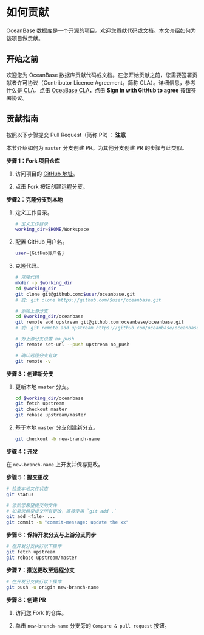 如何贡献 
=========================

OceanBase 数据库是一个开源的项目。欢迎您贡献代码或文档。本文介绍如何为该项目做贡献。

开始之前 
-------------------------

欢迎您为 OceanBase 数据库贡献代码或文档。在您开始贡献之前，您需要签署贡献者许可协议（Contributor Licence Agreement，简称 CLA）。详细信息，参考 [什么是 CLA](https://gitee.com/linuxdeepin/cla/blob/master/%E4%B8%AA%E4%BA%BA%E8%B4%A1%E7%8C%AE%E8%80%85%E8%AE%B8%E5%8F%AF%E5%8D%8F%E8%AE%AE%EF%BC%88%E4%B8%AD%E6%96%87%E7%89%88%EF%BC%89-V1.0.md)。点击 [OceaBase CLA](https://cla-assistant.io/oceanbase/oceanbase?pullRequest=108)，点击 **Sign in with GitHub to agree** 按钮签署协议。

贡献指南 
-------------------------

按照以下步骤提交 Pull Request（简称 PR）：
**注意**

本节介绍如何为 `master` 分支创建 PR。为其他分支创建 PR 的步骤与此类似。

**步骤 1：Fork 项目仓库** 

1. 访问项目的 [GitHub 地址](https://github.com/oceanbase/oceanbase)。

   

2. 点击 Fork 按钮创建远程分支。

   




**步骤2：克隆分支到本地** 

1. 定义工作目录。

   ```bash
   # 定义工作目录
   working_dir=$HOME/Workspace
   ```

   

2. 配置 GitHub 用户名。

   ```bash
   user={GitHub账户名}
   ```

   

3. 克隆代码。

   ```bash
   # 克隆代码
   mkdir -p $working_dir
   cd $working_dir
   git clone git@github.com:$user/oceanbase.git
   # 或: git clone https://github.com/$user/oceanbase.git
   
   # 添加上游分支
   cd $working_dir/oceanbase
   git remote add upstream git@github.com:oceanbase/oceanbase.git
   # 或: git remote add upstream https://github.com/oceanbase/oceanbase.git
   
   # 为上游分支设置 no_push
   git remote set-url --push upstream no_push
   
   # 确认远程分支有效
   git remote -v
   ```

   




**步骤 3：创建新分支** 

1. 更新本地 `master` 分支。

   ```bash
   cd $working_dir/oceanbase
   git fetch upstream
   git checkout master
   git rebase upstream/master
   ```

   

2. 基于本地 `master` 分支创建新分支。

   ```bash
   git checkout -b new-branch-name
   ```

   




**步骤 4：开发** 

在 `new-branch-name` 上开发并保存更改。

**步骤 5：提交更改** 

```bash
# 检查本地文件状态
git status

# 添加您希望提交的文件
# 如果您希望提交所有更改，直接使用 `git add .`
git add <file> ... 
git commit -m "commit-message: update the xx"
```



**步骤 6：保持开发分支与上游分支同步** 

```bash
# 在开发分支执行以下操作
git fetch upstream
git rebase upstream/master
```



**步骤 7：推送更改至远程分支** 

```bash
# 在开发分支执行以下操作
git push -u origin new-branch-name
```



**步骤 8：创建 PR** 

1. 访问您 Fork 的仓库。

   

2. 单击 `new-branch-name` 分支旁的 `Compare & pull request` 按钮。

   
















